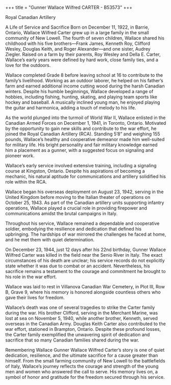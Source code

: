 +++
title = "Gunner Wallace Wilfred CARTER - B53573"
+++

Royal Canadian Artillery

A Life of Service and Sacrifice
Born on December 11, 1922, in Barrie, Ontario, Wallace Wilfred Carter grew up in a large family in the small community of New Lowell. 
The fourth of seven children, Wallace shared his childhood with his five brothers—Frank James, Kenneth Roy, Clifford Wesley, Douglas Keith, and Roger Alexander—and one sister, Audrey Ziegler. Raised on a farm by their parents, Roy Wesley and Della E. Carter, Wallace’s early years were defined by hard work, close family ties, and a love for the outdoors.

Wallace completed Grade 8 before leaving school at 16 to contribute to the family’s livelihood. Working as an outdoor laborer, he helped on his father’s farm and earned additional income cutting wood during the harsh Canadian winters. 
Despite his humble beginnings, Wallace developed a range of hobbies, including fishing, hunting, skating, and playing team sports like hockey and baseball. A musically inclined young man, he enjoyed playing the guitar and harmonica, adding a touch of melody to his life.

As the world plunged into the turmoil of World War II, Wallace enlisted in the Canadian Armed Forces on December 1, 1941, in Toronto, Ontario. 
Motivated by the opportunity to gain new skills and contribute to the war effort, he joined the Royal Canadian Artillery (RCA). 
Standing 5’8” and weighing 155 pounds, Wallace’s healthy and cooperative demeanor made him well-suited for military life. 
His bright personality and fair military knowledge earned him a placement as a gunner, with a suggested focus on signaling and pioneer work.

Wallace’s early service involved extensive training, including a signaling course at Kingston, Ontario. Despite his aspirations of becoming a mechanic, his natural aptitude for communications and artillery solidified his role within the RCA.

Wallace began his overseas deployment on August 23, 1942, serving in the United Kingdom before moving to the Italian theater of operations on October 25, 1943. As part of the Canadian artillery units supporting infantry operations, Wallace played a crucial role in providing firepower and communications amidst the brutal campaigns in Italy.

Throughout his service, Wallace remained a dependable and cooperative soldier, embodying the resilience and dedication that defined his upbringing. The hardships of war mirrored the challenges he faced at home, and he met them with quiet determination.

On December 23, 1944, just 12 days after his 22nd birthday, Gunner Wallace Wilfred Carter was killed in the field near the Senio River in Italy. 
The exact circumstances of his death are unclear; his service records do not explicitly state whether it was due to combat or an accident. Nevertheless, his sacrifice remains a testament to the courage and commitment he brought to his role in the war effort.

Wallace was laid to rest in Villanova Canadian War Cemetery, in Plot III, Row B, Grave 9, where his memory is honored alongside countless others who gave their lives for freedom.

Wallace’s death was one of several tragedies to strike the Carter family during the war. His brother Clifford, serving in the Merchant Marine, was lost at sea on November 5, 1940, while another brother, Kenneth, served overseas in the Canadian Army. Douglas Keith Carter also contributed to the war effort, stationed in Brampton, Ontario. 
Despite these profound losses, the Carter family exemplified the unwavering spirit of dedication and sacrifice that so many Canadian families shared during the war.

Remembering Wallace
Gunner Wallace Wilfred Carter’s story is one of quiet dedication, resilience, and the ultimate sacrifice for a cause greater than himself. From the small farming community of New Lowell to the battlefields of Italy, Wallace’s journey reflects the courage and strength of the young men and women who answered the call to serve. 
His memory lives on, a symbol of honor and gratitude for the freedom secured through his service.


